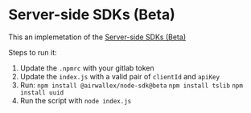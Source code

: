 # Server-side SDKs (Beta)

This an implemetation of the [Server-side SDKs (Beta)](https://staging.airwallex.com/docs/developer-tools__sdks__server-side-sdks-(beta))


Steps to run it:
1. Update the `.npmrc` with your gitlab token
2. Update the `index.js` with a valid pair of `clientId` and `apiKey`
3. Run:
`npm install @airwallex/node-sdk@beta`
`npm install tslib`
`npm install uuid`
4. Run the script with `node index.js`
